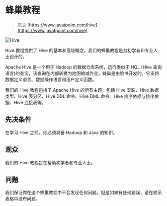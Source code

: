 # 蜂巢教程

> 原文:[https://www.javatpoint.com/hive](https://www.javatpoint.com/hive)

![Hive](../Images/53a8e7be588672e613c8c36cc821e7a7.png)

Hive 教程提供了 Hive 的基本和高级概念。我们的蜂巢教程是为初学者和专业人士设计的。

Apache Hive 是一个用于 Hadoop 的数据仓库系统，运行类似于 HQL (Hive 查询语言)的查询，该查询在内部转换为地图缩减作业。蜂巢是由脸书开发的。它支持数据定义语言、数据操作语言和用户定义函数。

我们的 Hive 教程包括了 Apache Hive 的所有主题，包括 Hive 安装、Hive 数据类型、Hive 表分区、Hive DDL 命令、Hive DML 命令、Hive 排序依据与排序依据、Hive 连接表等。

## 先决条件

在学习 Hive 之前，你必须具备 Hadoop 和 Java 的知识。

## 观众

我们的 Hive 教程旨在帮助初学者和专业人士。

## 问题

我们保证你在这个蜂巢教程中不会发现任何问题。但是如果有任何错误，请在联系表格中发布问题。